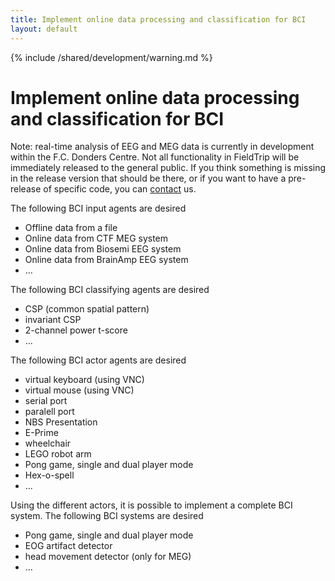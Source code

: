 ```yaml
---
title: Implement online data processing and classification for BCI
layout: default
---
```


{% include /shared/development/warning.md %}

# Implement online data processing and classification for BCI

Note: real-time analysis of EEG and MEG data is currently in development within the F.C. Donders Centre. Not all functionality in FieldTrip will be immediately released to the general public. If you think something is missing in the release version that should be there, or if you want to have a pre-release of specific code, you can [contact](/contact) us.

The following BCI input agents are desired

*  Offline data from a file
*  Online data from CTF MEG system
*  Online data from Biosemi EEG system
*  Online data from BrainAmp EEG system
*  ...

The following BCI classifying agents are desired

*  CSP (common spatial pattern)
*  invariant CSP
*  2-channel power t-score
*  ...

The following BCI actor agents are desired

*  virtual keyboard (using VNC)
*  virtual mouse (using VNC)
*  serial port
*  paralell port
*  NBS Presentation
*  E-Prime
*  wheelchair
*  LEGO robot arm
*  Pong game, single and dual player mode
*  Hex-o-spell
*  ...

Using the different actors, it is possible to implement a complete BCI system. The following BCI systems are desired

*  Pong game, single and dual player mode
*  EOG artifact detector
*  head movement detector (only for MEG)
*  ...
